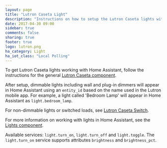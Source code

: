 ```yaml
---
layout: page
title: "Lutron Caseta Light"
description: "Instructions on how to setup the Lutron Caseta lights within Home Assistant."
date: 2017-04-30 09:00
sidebar: true
comments: false
sharing: true
footer: true
logo: lutron.png
ha_category: Light
ha_iot_class: "Local Polling"
---
```


To get Lutron Caseta lights working with Home Assistant, follow the instructions for the general [Lutron Caseta component](/components/lutron_caseta/).

After setup, dimmable lights including wall and plug-in dimmers will appear in Home Assistant using an `entity_id` based on the name used in the Lutron mobile app. For example, a light called 'Bedroom Lamp' will appear in Home Assistant as `light.bedroom_lamp`.

For non-dimmable lights or switched loads, see [Lutron Caseta Switch](/components/switch.lutron_caseta/).

For more information on working with lights in Home Assistant, see the [Lights component](/components/light/).

Available services: `light.turn_on`, `light.turn_off` and `light.toggle`. The `light.turn_on` service supports attributes `brightness` and `brightness_pct`.